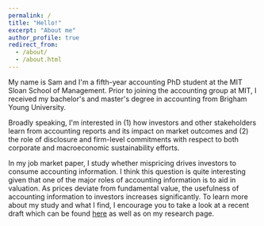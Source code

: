 ```yaml
---
permalink: /
title: "Hello!"
excerpt: "About me"
author_profile: true
redirect_from: 
  - /about/
  - /about.html
---
```


My name is Sam and I'm a fifth-year accounting PhD student at the MIT Sloan School of Management. Prior to joining the accounting group at MIT, I received my bachelor's and master's degree in accounting from Brigham Young University.

<!-- I became interested in financial markets from a young age when an uncle of mine challenged me to create a fake investment portfolio on Investopedia. I imagine I was quite the sight to see - a 12-year old clicking through Yahoo! Finance financial data - however, since then, I have always been interested in understanding the usefulness of accounting information. -->

<!-- My research interests focus on the intersection between accounting and finance. In particular,  -->
<!-- My current work explores the usefulness of accounting information across various stakeholders and its impact on capital markets.  -->
<!-- Broadly speaking, I'm interested in understanding (1) how various stakeholders use accounting information and its impact on capital markets and (2) how corporate disclosures affect both traditional and non-traditional stakeholders. -->

Broadly speaking, I'm interested in (1) how investors and other stakeholders learn from accounting reports and its impact on market outcomes and (2) the role of disclosure and firm-level commitments with respect to both corporate and macroeconomic sustainability efforts.

In my job market paper, I study whether mispricing drives investors to consume accounting information. I think this question is quite interesting given that one of the major roles of accounting information is to aid in valuation. As prices deviate from fundamental value, the usefulness of accounting information to investors increases significantly. To learn more about my study and what I find, I encourage you to take a look at a recent draft which can be found <a href="https://drive.google.com/file/d/1zFnWspBHov-FnWhxFMOQWXZidv7_SGSM/view?usp=sharing" target="_blank">here</a> as well as on my research page.

<!-- My research interests center on the intersection between accounting and finance. I believe that my background in accounting has given me a as accounting researchers Specifically -->
